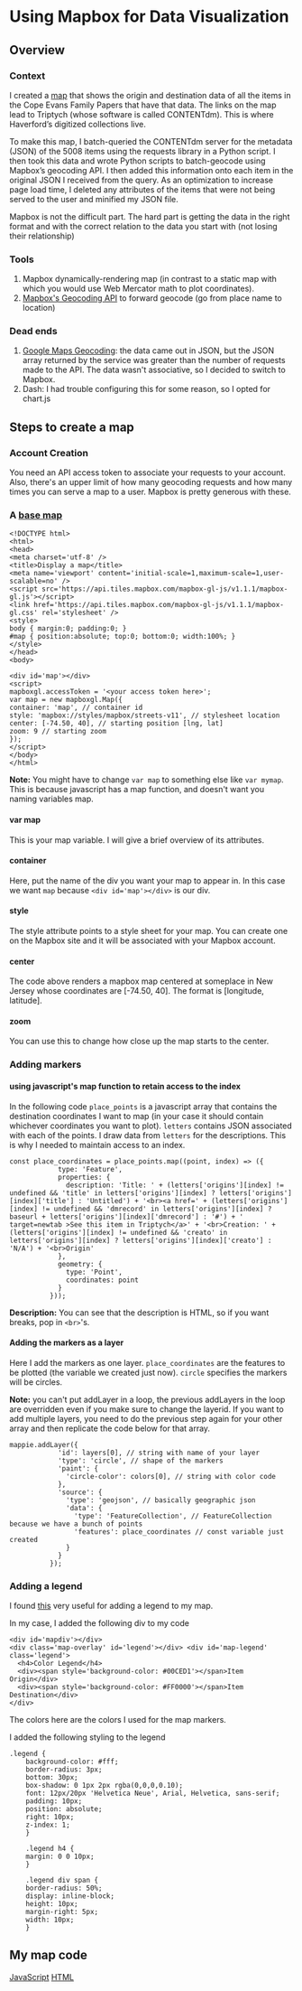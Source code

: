# Using Mapbox for Data Visualization
## Overview
### Context
I created a [map](https://165.227.217.17/letters) that shows the origin and destination data of all the items in the Cope Evans Family Papers that have that data. The links on the map lead to Triptych (whose software is called CONTENTdm). This is where Haverford’s digitized collections live.

To make this map, I batch-queried the CONTENTdm server for the metadata (JSON) of the 5008 items using the requests library in a Python script. I then took this data and wrote Python scripts to batch-geocode using Mapbox’s geocoding API. I then added this information onto each item in the original JSON I received from the query. As an optimization to increase page load time, I deleted any attributes of the items that were not being served to the user and minified my JSON file.

Mapbox is not the difficult part. The hard part is getting the data in the right format and with the correct relation to the data you start with (not losing their relationship)

### Tools
1. Mapbox dynamically-rendering map (in contrast to a static map with which you would use Web Mercator math to plot coordinates).
2. [Mapbox's Geocoding API](https://docs.mapbox.com/api/search/#geocoding) to forward geocode (go from place name to location)

### Dead ends
1. [Google Maps Geocoding](https://developers.google.com/maps/documentation/): the data came out in JSON, but the JSON array returned by the service was greater than the number of requests made to the API. The data wasn't associative, so I decided to switch to Mapbox.
2. Dash: I had trouble configuring this for some reason, so I opted for chart.js

## Steps to create a map
### Account Creation
You need an API access token to associate your requests to your account. Also, there's an upper limit of how many geocoding requests and how many times you can serve a map to a user. Mapbox is pretty generous with these.

### A [base map](https://docs.mapbox.com/mapbox-gl-js/example/simple-map/)
```
<!DOCTYPE html>
<html>
<head>
<meta charset='utf-8' />
<title>Display a map</title>
<meta name='viewport' content='initial-scale=1,maximum-scale=1,user-scalable=no' />
<script src='https://api.tiles.mapbox.com/mapbox-gl-js/v1.1.1/mapbox-gl.js'></script>
<link href='https://api.tiles.mapbox.com/mapbox-gl-js/v1.1.1/mapbox-gl.css' rel='stylesheet' />
<style>
body { margin:0; padding:0; }
#map { position:absolute; top:0; bottom:0; width:100%; }
</style>
</head>
<body>
 
<div id='map'></div>
<script>
mapboxgl.accessToken = '<your access token here>';
var map = new mapboxgl.Map({
container: 'map', // container id
style: 'mapbox://styles/mapbox/streets-v11', // stylesheet location
center: [-74.50, 40], // starting position [lng, lat]
zoom: 9 // starting zoom
});
</script>
</body>
</html>
```
**Note:** You might have to change `var map` to something else like `var mymap`. This is because javascript has a map function, and doesn't want you naming variables map.
#### var map
This is your map variable. I will give a brief overview of its attributes.
#### container
Here, put the name of the div you want your map to appear in. In this case we want `map` because `<div id='map'></div>` is our div.
#### style
The style attribute points to a style sheet for your map. You can create one on the Mapbox site and it will be associated with your Mapbox account.
#### center 
The code above renders a mapbox map centered at someplace in New Jersey whose coordinates are [-74.50, 40]. The format is [longitude, latitude]. 
#### zoom
You can use this to change how close up the map starts to the center.

### Adding markers
#### using javascript's map function to retain access to the index
In the following code `place_points` is a javascript array that contains the destination coordinates I want to map (in your case it should contain whichever coordinates you want to plot). `letters` contains JSON associated with each of the points. I draw data from `letters` for the descriptions. This is why I needed to maintain access to an index.
```
const place_coordinates = place_points.map((point, index) => ({
            type: 'Feature',
            properties: {
              description: 'Title: ' + (letters['origins'][index] != undefined && 'title' in letters['origins'][index] ? letters['origins'][index]['title'] : 'Untitled') + '<br><a href=' + (letters['origins'][index] != undefined && 'dmrecord' in letters['origins'][index] ? baseurl + letters['origins'][index]['dmrecord'] : '#') + ' target=newtab >See this item in Triptych</a>' + '<br>Creation: ' + (letters['origins'][index] != undefined && 'creato' in letters['origins'][index] ? letters['origins'][index]['creato'] : 'N/A') + '<br>Origin'
            },
            geometry: {
              type: 'Point',
              coordinates: point
            }
          }));
```
**Description:** You can see that the description is HTML, so if you want breaks, pop in `<br>`'s.

#### Adding the markers as a layer
Here I add the markers as one layer. `place_coordinates` are the features to be plotted (the variable we created just now). `circle` specifies the markers will be circles. 

**Note:** you can't put addLayer in a loop, the previous addLayers in the loop are overridden even if you make sure to change the layerid. If you want to add multiple layers, you need to do the previous step again for your other array and then replicate the code below for that array.
```
mappie.addLayer({
            'id': layers[0], // string with name of your layer
            'type': 'circle', // shape of the markers
            'paint': {
              'circle-color': colors[0], // string with color code
            },
            'source': {
              'type': 'geojson', // basically geographic json
              'data': {
                'type': 'FeatureCollection', // FeatureCollection because we have a bunch of points
                'features': place_coordinates // const variable just created
              }
            }
          });
```

### Adding a legend
I found [this](https://docs.mapbox.com/mapbox-gl-js/example/updating-choropleth/) very useful for adding a legend to my map.

In my case, I added the following div to my code
```
<div id='mapdiv'></div>
<div class='map-overlay' id='legend'></div>	<div id='map-legend' class='legend'>
  <h4>Color Legend</h4>
  <div><span style='background-color: #00CED1'></span>Item Origin</div>
  <div><span style='background-color: #FF0000'></span>Item Destination</div>
</div>
```
The colors here are the colors I used for the map markers.

I added the following styling to the legend
```
.legend {
    background-color: #fff;
    border-radius: 3px;
    bottom: 30px;
    box-shadow: 0 1px 2px rgba(0,0,0,0.10);
    font: 12px/20px 'Helvetica Neue', Arial, Helvetica, sans-serif;
    padding: 10px;
    position: absolute;
    right: 10px;
    z-index: 1;
    }

    .legend h4 {
    margin: 0 0 10px;
    }

    .legend div span {
    border-radius: 50%;
    display: inline-block;
    height: 10px;
    margin-right: 5px;
    width: 10px;
    }
```

## My map code
[JavaScript](https://github.com/HCDigitalScholarship/cope-evans/blob/master/newsite/static/js/letters.js)
[HTML](https://github.com/HCDigitalScholarship/cope-evans/blob/master/newsite/templates/letters.html)



